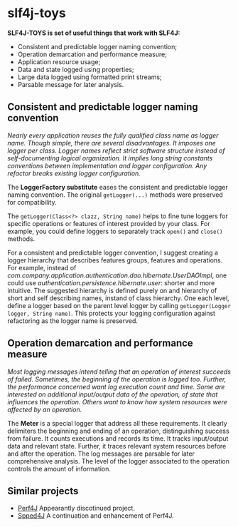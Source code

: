 # slf4j-toys #

**SLF4J-TOYS is set of useful things that work with SLF4J:**
 * Consistent and predictable logger naming convention;
 * Operation demarcation and performance measure; 
 * Application resource usage;
 * Data and state logged using properties;
 * Large data logged using formatted print streams;
 * Parsable message for later analysis.

## Consistent and predictable logger naming convention

*Nearly every application reuses the fully qualified class name as logger name. Though simple, there are several disadvantages. It imposes one logger per class. Logger names reflect strict software structure instead of self-documenting logical organization. It implies long string constants conventions between implementation and logger configuration. Any refactor breaks existing logger configuration.*

The **LoggerFactory substitute** eases the consistent and predictable logger naming convention. The original `getLogger(...)` methods were preserved for compatibility.

The `getLogger(Class<?> clazz, String name)` helps to fine tune loggers for specific operations or features of interest provided by your class. For example, you could define loggers to separately track `open()` and `close()` methods.

For a consistent  and predictable logger convention, I suggest creating a logger hierarchy that describes features groups, features and operations. For example, instead of *com.company.application.authentication.dao.hibernate.UserDAOImpl*, one could use *authentication.persistence.hibernate.user*: shorter and more intuitive. The suggested hierarchy is defined purely on and hierarchy of short and self describing names, instand of class hierarchy. One each level, define a logger based on the parent level logger by calling `getLogger(Logger logger, String name)`. This protects your logging configuration against refactoring as the logger name is preserved.

## Operation demarcation and performance measure ##

*Most logging messages intend telling that an operation of interest succeeds of failed. Sometimes, the beginning of the operation is logged too. Further, the performance concerned want log execution count and time. Some are interested on additional input/output data of the operation, of state that influences the operation. Others want to know how system resources were affected by an operation.*

The **Meter** is a special logger that address all these requirements. It clearly delimiters the beginning and ending of an operation, distinguishing success from failure. It counts executions and records its time. It tracks input/output data and relevant state. Further, it traces relevant system resources before and after the operation. The log messages are parsable for later comprehensive analysis. The level of the logger associated to the operation controls the amount of information.

## Similar projects ##

 * [Perf4J](http://perf4j.codehaus.org/) Appearantly discotinued project.
 * [Spped4J](http://perf4j.codehaus.org/) A continuation and enhancement of Perf4J.
